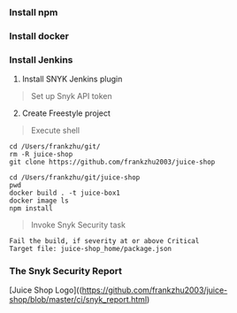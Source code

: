 ### Install npm

### Install docker

### Install Jenkins
1. Install SNYK Jenkins plugin
> Set up Snyk API token

2. Create Freestyle project
> Execute shell
```
cd /Users/frankzhu/git/
rm -R juice-shop
git clone https://github.com/frankzhu2003/juice-shop

cd /Users/frankzhu/git/juice-shop
pwd
docker build . -t juice-box1
docker image ls
npm install
```

> Invoke Snyk Security task
```
Fail the build, if severity at or above Critical
Target file: juice-shop_home/package.json
```

### The Snyk Security Report
[Juice Shop Logo]((https://github.com/frankzhu2003/juice-shop/blob/master/ci/snyk_report.html)
